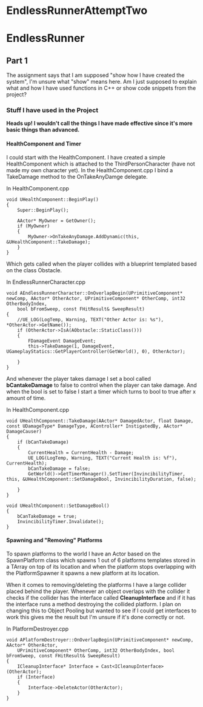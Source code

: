 # EndlessRunnerAttemptTwo

# EndlessRunner
## Part 1
The assignment says that I am supposed "show how I have created the system", I'm unsure what "show" means here. Am I just supposed to explain what and how I have used functions in C++ or show code snippets from the project?

### Stuff I have used in the Project
**Heads up! I wouldn't call the things I have made effective since it's more basic things than advanced.**

#### HealthComponent and Timer
I could start with the HealthComponent. I have created a simple HealthComponent which is attached to the ThirdPersonCharacter (have not made my own character yet). In the HealthComponent.cpp I bind a TakeDamage method to the OnTakeAnyDamge delegate.

In HealthComponent.cpp

```
void UHealthComponent::BeginPlay()
{
	Super::BeginPlay();

	AActor* MyOwner = GetOwner();
	if (MyOwner)
	{
		MyOwner->OnTakeAnyDamage.AddDynamic(this, &UHealthComponent::TakeDamage);
	}
}

```

Which gets called when the player collides with a blueprint templated based on the class Obstacle.

In EndlessRunnerCharacter.cpp

```
void AEndlessRunnerCharacter::OnOverlapBegin(UPrimitiveComponent* newComp, AActor* OtherActor, UPrimitiveComponent* OtherComp, int32 OtherBodyIndex,
	bool bFromSweep, const FHitResult& SweepResult)
{
	//UE_LOG(LogTemp, Warning, TEXT("Other Actor is: %s"), *OtherActor->GetName());
	if (OtherActor->IsA(AObstacle::StaticClass()))
	{
		FDamageEvent DamageEvent;
		this->TakeDamage(1, DamageEvent, UGameplayStatics::GetPlayerController(GetWorld(), 0), OtherActor);

	}
}

```

And whenever the player takes damage I set a bool called **bCantakeDamage** to false to control when the player can take damage. And when the bool is set to false I start a timer which turns to bool to true after x amount of time.

In HealthComponent.cpp

```
void UHealthComponent::TakeDamage(AActor* DamagedActor, float Damage, const UDamageType* DamageType, AController* InstigatedBy, AActor* DamageCauser)
{
	if (bCanTakeDamage)
	{
		CurrentHealth = CurrentHealth - Damage;
		UE_LOG(LogTemp, Warning, TEXT("Current Health is: %f"), CurrentHealth);
		bCanTakeDamage = false;
		GetWorld()->GetTimerManager().SetTimer(InvincibilityTimer, this, &UHealthComponent::SetDamageBool, InvincibilityDuration, false);
		
	}
}

void UHealthComponent::SetDamageBool()
{
	bCanTakeDamage = true;
	InvincibilityTimer.Invalidate();
}

```

#### Spawning and "Removing" Platforms

To spawn platforms to the world I have an Actor based on the SpawnPlatform class which spawns 1 out of 6 platforms templates stored in a TArray on top of its location and when the platform stops overlapping with the PlatformSpawner it spawns a new platform at its location.

When it comes to removing/deleting the platforms I have a large collider placed behind the player. Whenever an object overlaps with the collider it checks if the collider has the interface called **CleanupInterface** and if it has the interface runs a method destroying the collided platform. I plan on changing this to Object Pooling but wanted to see if I could get interfaces to work this gives me the result but I'm unsure if it's done correctly or not. 

In PlatformDestroyer.cpp

```
void APlatformDestroyer::OnOverlapBegin(UPrimitiveComponent* newComp, AActor* OtherActor,
	UPrimitiveComponent* OtherComp, int32 OtherBodyIndex, bool bFromSweep, const FHitResult& SweepResult)
{
	ICleanupInterface* Interface = Cast<ICleanupInterface>(OtherActor);
	if (Interface)
	{
		Interface->DeleteActor(OtherActor);
	}
}
```



